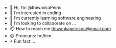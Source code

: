 - 👋 Hi, I’m @thiwankaPeiris
- 👀 I’m interested in coding
- 🌱 I’m currently learning software engineering
- 💞️ I’m looking to collaborate on ...
- 📫 How to reach me thiwankapeirispc@gmail.com
- 😄 Pronouns: he/him
- ⚡ Fun fact: ...

<!---
thiwankaPeiris/thiwankaPeiris is a ✨ special ✨ repository because its `README.md` (this file) appears on your GitHub profile.
You can click the Preview link to take a look at your changes.
--->
